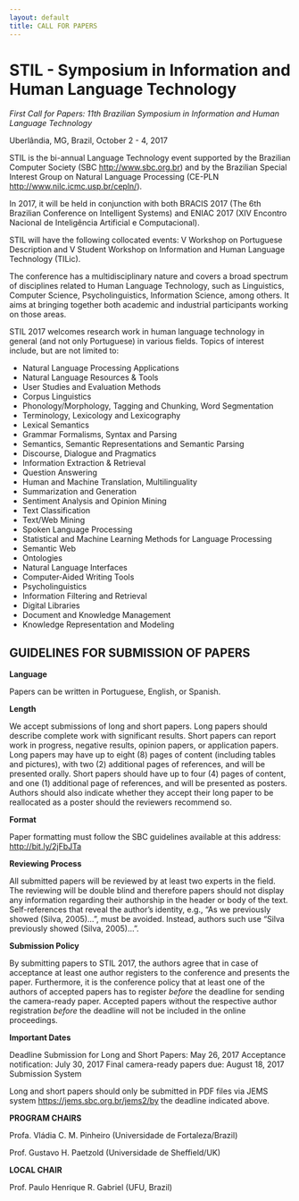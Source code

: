 ```yaml
---
layout: default
title: CALL FOR PAPERS
---
```

# STIL - Symposium in Information and Human Language Technology
_First Call for Papers: 11th Brazilian Symposium in Information and Human Language Technology_

Uberlândia, MG, Brazil, October 2 - 4, 2017

STIL is the bi-annual Language Technology event supported by the
Brazilian Computer Society (SBC http://www.sbc.org.br) and by the
Brazilian Special Interest Group on Natural Language Processing
(CE-PLN http://www.nilc.icmc.usp.br/cepln/).

In 2017, it will be held in conjunction with both BRACIS 2017 (The 6th
Brazilian Conference on Intelligent Systems) and ENIAC 2017 (XIV
Encontro Nacional de Inteligência Artificial e Computacional).

STIL will have the following collocated events: V Workshop on
Portuguese Description and V Student Workshop on Information and Human
Language Technology (TILic).

The conference has a multidisciplinary nature and covers a broad
spectrum of disciplines related to Human Language Technology, such as
Linguistics, Computer Science, Psycholinguistics, Information Science,
among others. It aims at bringing together both academic and
industrial participants working on those areas.

STIL 2017 welcomes research work in human language technology in
general (and not only Portuguese) in various fields. Topics of
interest include, but are not limited to:

- Natural Language Processing Applications
- Natural Language Resources & Tools
- User Studies and Evaluation Methods
- Corpus Linguistics
- Phonology/Morphology, Tagging and Chunking, Word Segmentation
- Terminology, Lexicology and Lexicography
- Lexical Semantics
- Grammar Formalisms, Syntax and Parsing
- Semantics, Semantic Representations and Semantic Parsing
- Discourse, Dialogue and Pragmatics
- Information Extraction & Retrieval
- Question Answering
- Human and Machine Translation, Multilinguality
- Summarization and Generation
- Sentiment Analysis and Opinion Mining
- Text Classification
- Text/Web Mining
- Spoken Language Processing
- Statistical and Machine Learning Methods for Language Processing
- Semantic Web
- Ontologies
- Natural Language Interfaces
- Computer-Aided Writing Tools
- Psycholinguistics
- Information Filtering and Retrieval
- Digital Libraries
- Document and Knowledge Management
- Knowledge Representation and Modeling

## GUIDELINES FOR SUBMISSION OF PAPERS

__Language__

Papers can be written in Portuguese, English, or Spanish.

__Length__

We accept submissions of long and short papers. Long papers should
describe complete work with significant results. Short papers can
report work in progress, negative results, opinion papers, or
application papers. Long papers may have up to eight (8) pages of
content (including tables and pictures), with two (2) additional pages
of references, and will be presented orally. Short papers should have
up to four (4) pages of content, and one (1) additional page of
references, and will be presented as posters. Authors should also
indicate whether they accept their long paper to be reallocated as a
poster should the reviewers recommend so.

__Format__

Paper formatting must follow the SBC guidelines available at this address: http://bit.ly/2jFbJTa 

__Reviewing Process__

All submitted papers will be reviewed by at least two experts in the
field. The reviewing will be double blind and therefore papers should
not display any information regarding their authorship in the header
or body of the text. Self-references that reveal the author’s
identity, e.g., “As we previously showed (Silva, 2005)…”, must be
avoided. Instead, authors such use “Silva previously showed (Silva,
2005)…”.

__Submission Policy__

By submitting papers to STIL 2017, the authors agree that in case of
acceptance at least one author registers to the conference and
presents the paper. Furthermore, it is the conference policy that at
least one of the authors of accepted papers has to register *before*
the deadline for sending the camera-ready paper. Accepted papers
without the respective author registration *before* the deadline will
not be included in the online proceedings.

__Important Dates__

Deadline Submission for Long and Short Papers: May 26, 2017
Acceptance notification: July 30, 2017
Final camera-ready papers due: August 18, 2017
Submission System

Long and short papers should only be submitted in PDF files via JEMS system https://jems.sbc.org.br/jems2/by the deadline indicated above.

__PROGRAM CHAIRS__

Profa. Vládia C. M. Pinheiro (Universidade de Fortaleza/Brazil)

Prof. Gustavo H. Paetzold (Universidade de Sheffield/UK)

__LOCAL CHAIR__

Prof. Paulo Henrique R. Gabriel (UFU, Brazil)
